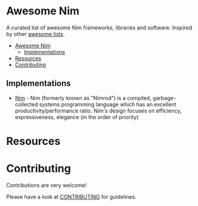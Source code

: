 # Awesome Nim

A curated list of awesome Nim frameworks, libraries and software. Inspired by other [awesome lists](https://github.com/bayandin/awesome-awesomeness).

- [Awesome Nim](#awesome-nim)
    - [Implementations](#build-tool)
- [Resources](#resources)
- [Contributing](#contributing)

## Implementations

* [Nim](https://github.com/nim-lang/Nim) - Nim (formerly known as "Nimrod") is a compiled, garbage-collected systems programming language which has an excellent productivity/performance ratio. Nim's design focuses on efficiency, expressiveness, elegance (in the order of priority)

# Resources

# Contributing

Contributions are very welcome!

Please have a look at [CONTRIBUTING](https://github.com/VPashkov/awesome-nim/blob/master/CONTRIBUTING.md) for guidelines.
